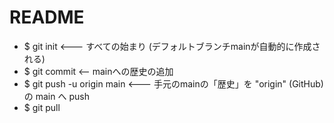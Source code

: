 # README

- $ git init <--- すべての始まり (デフォルトブランチmainが自動的に作成される)
- $ git commit <-- mainへの歴史の追加
- $ git push -u origin main <--- 手元のmainの「歴史」を "origin" (GitHub) の main へ push
- $ git pull